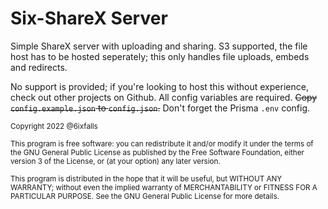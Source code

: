 # Six-ShareX Server
Simple ShareX server with uploading and sharing. S3 supported, the file host has to be hosted seperately; this only handles file uploads, embeds and redirects.

No support is provided; if you're looking to host this without experience, check out other projects on Github. All config variables are required. ~~Copy `config.example.json` to `config.json`.~~ Don't forget the Prisma `.env` config.

<sub>Copyright 2022 @6ixfalls</sub>

<sub>This program is free software: you can redistribute it and/or modify
it under the terms of the GNU General Public License as published by
the Free Software Foundation, either version 3 of the License, or
(at your option) any later version.</sub>

<sub>This program is distributed in the hope that it will be useful,
but WITHOUT ANY WARRANTY; without even the implied warranty of
MERCHANTABILITY or FITNESS FOR A PARTICULAR PURPOSE.  See the
GNU General Public License for more details.</sub>